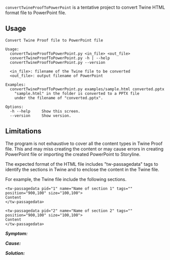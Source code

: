`convertTwineProofToPowerPoint` is a tentative project to convert Twine HTML format file to PowerPoint file.

**Usage**
---

```
Convert Twine Proof file to PowerPoint file

Usage:
  convertTwineProofToPowerPoint.py <in_file> <out_file>
  convertTwineProofToPowerPoint.py -h | --help
  convertTwineProofToPowerPoint.py --version

  <in_file>: filename of the Twine file to be converted
  <out_file>: output filename of PowerPoint

Examples:
  convertTwineProofToPowerPoint.py examples/sample.html converted.pptx
    "sample.html" in the folder is converted to a PPTX file
    under the filename of "converted.pptx".

Options:
  -h --help     Show this screen.
  --version     Show version.
```

**Limitations**
---
The program is not exhaustive to cover all the content types in Twine Proof file. This and may miss creating the content or may cause errors in creating PowerPoint file or importing the created PowerPoint to Storyline. 

The expected format of the HTML file includes "tw-passagedata" tags to identify the sections in Twine and to enclose the content in the Twine file.

For example, the Twine file include the following sections.

```
<tw-passagedata pid="1" name="Name of section 1" tags="" position="900,100" size="100,100">
Content
</tw-passagedata>

<tw-passagedata pid="2" name="Name of section 2" tags="" position="900,100" size="100,100">
Content
</tw-passagedata>
```

***Symptom:***

***Cause:***

***Solution:***